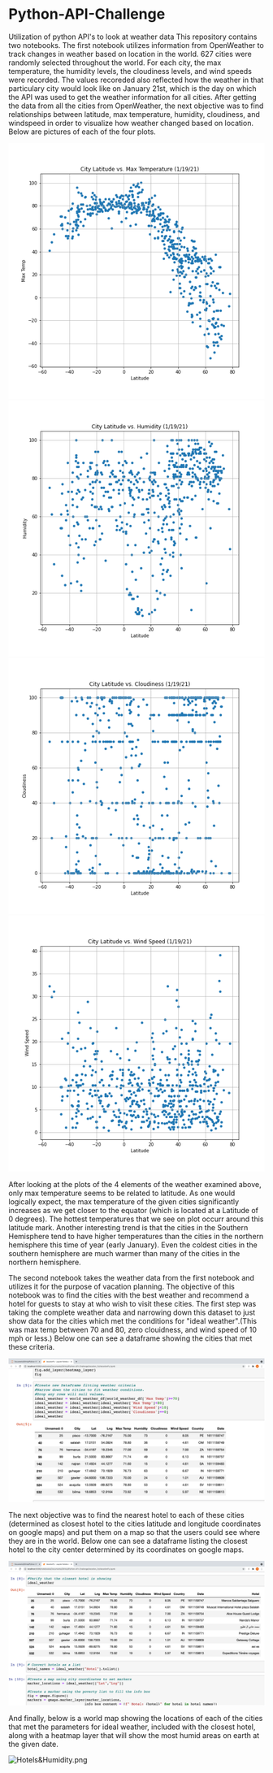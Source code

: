 # Python-API-Challenge
Utilization of python API's to look at weather data
  This repository contains two notebooks. The first notebook utilizes information from OpenWeather to track changes in weather based on location in the world. 627 cities were randomly selected throughout the world. For each city, the max temperature, the humidity levels, the cloudiness levels, and wind speeds were recorded. The values recoreded also reflected how the weather in that particulary city would look like on January 21st, which is the day on which the API was used to get the weather information for all cities. After getting the data from all the cities from OpenWeather, the next objective was to find relationships between latitude, max temperature, humidity, cloudiness, and windspeed in order to visualize how weather changed based on location. Below are pictures of each of the four plots.

  ![Lat_vs_MaxTemp.png](Weather_Py/output_data/Lat_vs_MaxTemp.png) 
  ![Lat_vs_Humidity.png](Weather_Py/output_data/Lat_vs_Humidity.png)
  ![Lat_vs_Cloudiness.png](Weather_Py/output_data/Lat_vs_Cloudiness.png)
  ![Lat_vs_WindSpeed.png](Weather_Py/output_data/Lat_vs_WindSpeed.png)

  After looking at the plots of the 4 elements of the weather examined above, only max temperature seems to be related to latitude. As one would logically expect, the max temperature of the given cities significantly increases as we get closer to the equator (which is located at a Latitude of 0 degrees). The hottest temperatures that we see on plot occurr around this latitude mark. Another interesting trend is that the cities in the Southern Hemisphere tend to have higher temperatures than the cities in the northern hemisphere this time of year (early January). Even the coldest cities in the southern hemisphere are much warmer than many of the cities in the northern hemisphere. 
  
  The second notebook takes the weather data from the first notebook and utilizes it for the purpose of vacation planning. The objective of this notebook was to find the cities with the best weather and recommend a hotel for guests to stay at who wish to visit these cities. The first step was taking the complete weather data and narrowing down this dataset to just show data for the cities which met the conditions for "ideal weather".(This was max temp between 70 and 80,  zero clouidness, and wind speed of 10 mph or less.) Below one can see a dataframe showing the cities that met these criteria.

  ![ideal_weather.png](Vacation_Py/output_data/ideal_weather.png)

  The next objective was to find the nearest hotel to each of these cities (determined as closest hotel to the cities latitude and longitude coordinates on google maps) and put them on a map so that the users could see where they are in the world. Below one can see a dataframe listing the closest hotel to the city center determined by its coordinates on google maps.

  ![hotels.png](Vacation_Py/output_data/hotels.png)


  And finally, below is a world map showing the locations of each of the cities that met the parameters for ideal weather, included with the closest hotel, along with a heatmap layer that will show the most humid areas on earth at the given date.

  ![Hotels&Humidity.png](Vacation_Py/Maps/Hotels&Humidity.png)
